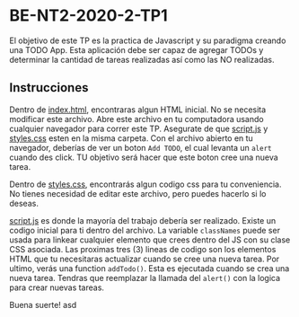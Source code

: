 # BE-NT2-2020-2-TP1

El objetivo de este TP es la practica de Javascript y su paradigma creando una TODO App.
Esta aplicación debe ser capaz de agregar TODOs y determinar la cantidad de tareas realizadas así como las NO realizadas.

## Instrucciones

Dentro de [index.html](/index.html), encontraras algun HTML inicial. No se necesita modificar este archivo.
Abre este archivo en tu computadora usando cualquier navegador para correr este TP. Asegurate de que [script.js](/script.js) y [styles.css](/styles.css) esten en la misma carpeta. Con el archivo abierto en tu navegador, deberías de ver un boton `Add TODO`, el cual levanta un `alert` cuando des click. TU objetivo será hacer que este boton cree una nueva tarea.

Dentro de [styles.css](/styles.css), encontrarás algun codigo css para tu conveniencia. No tienes necesidad de editar este archivo, pero puedes hacerlo si lo deseas.

[script.js](/script.js)  es donde la mayoría del trabajo debería ser realizado. Existe un codigo inicial para ti dentro del archivo. La variable `classNames` puede ser usada para linkear cualquier elemento que crees dentro del JS con su clase CSS asociada. Las proximas tres (3) lineas de codigo son los elementos HTML que tu necesitaras actualizar cuando se cree una nueva tarea. Por ultimo, verás una function `addTodo()`. Esta es ejecutada cuando se crea una nueva tarea. Tendras que reemplazar la llamada del `alert()` con la logica para crear nuevas tareas.

Buena suerte!
asd